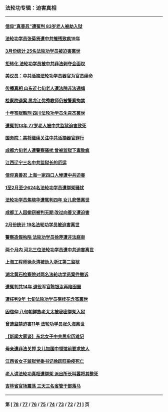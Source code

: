 ### 法轮功专辑：迫害真相
---
#### [信仰“真善忍”遭冤判 83岁老人被劫入狱](../../pages/nf4379/n13958286.md?04060430) 
#### [法轮功学员张菊贤遭中共摧残致疯19年](../../pages/nf4379/n13962633.md?04060430) 
#### [3月份统计 25名法轮功学员被迫害离世](../../pages/nf4379/n13963851.md?04060430) 
#### [拒转化 法轮功学员被中共非法剥夺会面权](../../pages/nf4379/n13961975.md?04060430) 
#### [美议员：中共活摘法轮功学员器官为官员续命](../../pages/nf4379/n13961550.md?04060430) 
#### [传播真相 山东近七旬老人遭法院非法通缉](../../pages/nf4379/n13961068.md?04060430) 
#### [检察院退案 黑龙江优秀教师仍被警察拘禁](../../pages/nf4379/n13960361.md?04060430) 
#### [十年冤狱酷刑 四川法轮功学员朱召杰离世](../../pages/nf4379/n13959794.md?04060430) 
#### [遭冤判13年 77岁老人被中共监狱迫害致死](../../pages/nf4379/n13953812.md?04060430) 
#### [国务院：美将继续关注中共活摘器官罪行](../../pages/nf4379/n13954656.md?04060430) 
#### [成都六旬老人遭警察骚扰 曾被监狱下毒致疯](../../pages/nf4379/n13952299.md?04060430) 
#### [江西辽宁三名中共监狱长的厄运](../../pages/nf4379/n13951740.md?04060430) 
#### [信仰真善忍 上海一家四口人惨遭中共迫害](../../pages/nf4379/n13950973.md?04060430) 
#### [1至2月至少624名法轮功学员遭绑架骚扰](../../pages/nf4379/n13950181.md?04060430) 
#### [法轮功学员焦晓华遭冤判四年 女儿悲愤离世](../../pages/nf4379/n13949614.md?04060430) 
#### [成都工人因偷窃被判无期 改过向善又遭迫害](../../pages/nf4379/n13948561.md?04060430) 
#### [2月份统计 19名法轮功学员被迫害离世](../../pages/nf4379/n13947335.md?04060430) 
#### [警察造假构陷 法轮功学员徐萍遭非法庭审](../../pages/nf4379/n13946469.md?04060430) 
#### [两个月内 河北三位法轮功学员遭中共迫害离世](../../pages/nf4379/n13945856.md?04060430) 
#### [上海工程师徐永清被劫入浙江第二监狱](../../pages/nf4379/n13945041.md?04060430) 
#### [湖北黄石检察院对两名法轮功学员案件撤诉](../../pages/nf4379/n13944382.md?04060430) 
#### [遭冤判共14年 退役军官陈银汝再陷囹圄](../../pages/nf4379/n13943569.md?04060430) 
#### [遭枉判9年 七旬法轮功学员宿桂花含冤离世](../../pages/nf4379/n13943708.md?04060430) 
#### [因信仰 八旬朝鲜族老太太被秘密绑架入狱](../../pages/nf4379/n13942333.md?04060430) 
#### [曾遭监禁迫害11年 法轮功学员张久海离世](../../pages/nf4379/n13941569.md?04060430) 
#### [【新闻大家谈】东北女子中共黑牢历难记](../../pages/nf4379/n13942450.md?04060430) 
#### [母亲遭非法关押 女儿加国中领馆前要求放人](../../pages/nf4379/n13941094.md?04060430) 
#### [江西省女子监狱党委书记徐跃旺染疫死亡](../../pages/nf4379/n13940039.md?04060430) 
#### [老人讲法轮功真相遭绑架 派出所长叫嚣将其整死](../../pages/nf4379/n13939553.md?04060430) 
#### [吉林省官场震荡 三天三名省管干部落马](../../pages/nf4379/n13939851.md?04060430) 

---
#### 第 [ [78](./78.md?04060430) / [77](./77.md?04060430) / [76](./76.md?04060430) / [75](./75.md?04060430) / [74](./74.md?04060430) / [73](./73.md?04060430) / [72](./72.md?04060430) / [71](./71.md?04060430) ] 页
